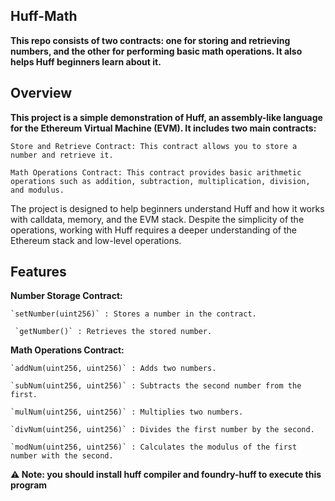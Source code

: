 ## Huff-Math

**This repo consists of two contracts: one for storing and retrieving numbers, and the other for performing basic math operations. It also helps Huff beginners learn about it.**

## Overview

**This project is a simple demonstration of Huff, an assembly-like language for the Ethereum Virtual Machine (EVM). It includes two main contracts:**

    Store and Retrieve Contract: This contract allows you to store a number and retrieve it.

    Math Operations Contract: This contract provides basic arithmetic operations such as addition, subtraction, multiplication, division, and modulus.

The project is designed to help beginners understand Huff and how it works with calldata, memory, and the EVM stack. Despite the simplicity of the operations, working with Huff requires a deeper understanding of the Ethereum stack and low-level operations.

## Features

**Number Storage Contract:**

    `setNumber(uint256)` : Stores a number in the contract.

     `getNumber()` : Retrieves the stored number.

**Math Operations Contract:**

    `addNum(uint256, uint256)` : Adds two numbers.

    `subNum(uint256, uint256)` : Subtracts the second number from the first.

    `mulNum(uint256, uint256)` : Multiplies two numbers.

    `divNum(uint256, uint256)` : Divides the first number by the second.

    `modNum(uint256, uint256)` : Calculates the modulus of the first number with the second.


**⚠️ Note: you should install huff compiler and foundry-huff to execute this program**
